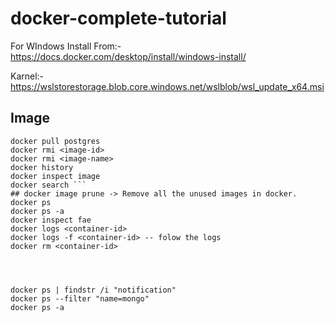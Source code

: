 # docker-complete-tutorial

For WIndows
Install From:-
  https://docs.docker.com/desktop/install/windows-install/
  
  Karnel:-
  https://wslstorestorage.blob.core.windows.net/wslblob/wsl_update_x64.msi

## Image
``` docker images
docker pull postgres
docker rmi <image-id>
docker rmi <image-name>
docker history
docker inspect image 
docker search ```
## docker image prune -> Remove all the unused images in docker.
docker ps
docker ps -a
docker inspect fae
docker logs <container-id>
docker logs -f <container-id> -- folow the logs
docker rm <container-id>




docker ps | findstr /i "notification"
docker ps --filter "name=mongo"
docker ps -a
